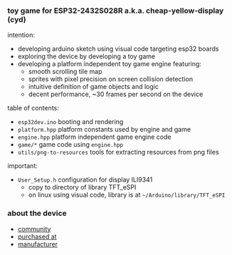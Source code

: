 ### toy game for ESP32-2432S028R a.k.a. cheap-yellow-display (cyd)

intention:
* developing arduino sketch using visual code targeting esp32 boards
* exploring the device by developing a toy game
* developing a platform independent toy game engine featuring:
  - smooth scrolling tile map
  - sprites with pixel precision on screen collision detection
  - intuitive definition of game objects and logic
  - decent performance, ~30 frames per second on the device

table of contents:
* `esp32dev.ino` booting and rendering
* `platform.hpp` platform constants used by engine and game
* `engine.hpp` platform independent game engine code
* `game/*` game code using `engine.hpp`
* `utils/png-to-resources` tools for extracting resources from png files

important:
* `User_Setup.h` configuration for display ILI9341
  - copy to directory of library TFT_eSPI
  - on linux using visual code, library is at `~/Arduino/library/TFT_eSPI`

### about the device
* [community](https://github.com/witnessmenow/ESP32-Cheap-Yellow-Display)
* [purchased at](https://www.aliexpress.com/item/1005004502250619.html)
* [manufacturer](http://www.jczn1688.com/)
